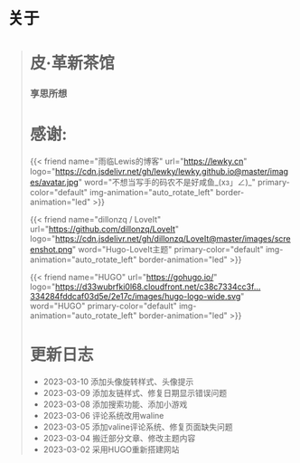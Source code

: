 # 关于

> # 皮·革新茶馆
> 
> ### 享思所想
> 
> # 感谢:
>
> {{< friend name="雨临Lewis的博客" url="https://lewky.cn" logo="https://cdn.jsdelivr.net/gh/lewky/lewky.github.io@master/images/avatar.jpg" word="不想当写手的码农不是好咸鱼_(xз」∠)_" primary-color="default" img-animation="auto_rotate_left" border-animation="led" >}}
>
> {{< friend name="dillonzq / LoveIt" url="https://github.com/dillonzq/LoveIt" logo="https://cdn.jsdelivr.net/gh/dillonzq/LoveIt@master/images/screenshot.png" word="Hugo-LoveIt主题" primary-color="default" img-animation="auto_rotate_left" border-animation="led" >}}
>
> {{< friend name="HUGO" url="https://gohugo.io/" logo="https://d33wubrfki0l68.cloudfront.net/c38c7334cc3f…334284fddcaf03d5e/2e17c/images/hugo-logo-wide.svg" word="HUGO"  primary-color="default" img-animation="auto_rotate_left" border-animation="led" >}}
>
> # 更新日志
> - 2023-03-10 添加头像旋转样式、头像提示
> - 2023-03-09 添加友链样式、修复日期显示错误问题
> - 2023-03-08 添加搜索功能、添加小游戏
> - 2023-03-06 评论系统改用waline
> - 2023-03-05 添加valine评论系统、修复页面缺失问题
> - 2023-03-04 搬迁部分文章、修改主题内容
> - 2023-03-02 采用HUGO重新搭建网站
